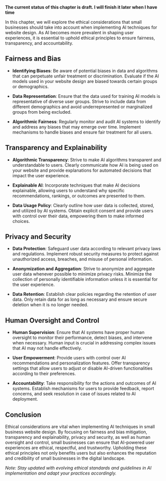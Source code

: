 **The current status of this chapter is draft. I will finish it later when I have time**

In this chapter, we will explore the ethical considerations that small businesses should take into account when implementing AI techniques for website design. As AI becomes more prevalent in shaping user experiences, it is essential to uphold ethical principles to ensure fairness, transparency, and accountability.

**Fairness and Bias**
---------------------

* **Identifying Biases**: Be aware of potential biases in data and algorithms that can perpetuate unfair treatment or discrimination. Evaluate if the AI models used in your website design are biased towards certain groups or demographics.

* **Data Representation**: Ensure that the data used for training AI models is representative of diverse user groups. Strive to include data from different demographics and avoid underrepresented or marginalized groups from being excluded.

* **Algorithmic Fairness**: Regularly monitor and audit AI systems to identify and address any biases that may emerge over time. Implement mechanisms to handle biases and ensure fair treatment for all users.

**Transparency and Explainability**
-----------------------------------

* **Algorithmic Transparency**: Strive to make AI algorithms transparent and understandable to users. Clearly communicate how AI is being used on your website and provide explanations for automated decisions that impact the user experience.

* **Explainable AI**: Incorporate techniques that make AI decisions explainable, allowing users to understand why specific recommendations, rankings, or outcomes are presented to them.

* **Data Usage Policy**: Clearly outline how user data is collected, stored, and utilized by AI systems. Obtain explicit consent and provide users with control over their data, empowering them to make informed choices.

**Privacy and Security**
------------------------

* **Data Protection**: Safeguard user data according to relevant privacy laws and regulations. Implement robust security measures to protect against unauthorized access, breaches, and misuse of personal information.

* **Anonymization and Aggregation**: Strive to anonymize and aggregate user data whenever possible to minimize privacy risks. Minimize the collection of personally identifiable information unless it is essential for the user experience.

* **Data Retention**: Establish clear policies regarding the retention of user data. Only retain data for as long as necessary and ensure secure deletion when it is no longer needed.

**Human Oversight and Control**
-------------------------------

* **Human Supervision**: Ensure that AI systems have proper human oversight to monitor their performance, detect biases, and intervene when necessary. Human input is crucial in addressing complex issues that AI may not handle effectively.

* **User Empowerment**: Provide users with control over AI recommendations and personalization features. Offer transparency settings that allow users to adjust or disable AI-driven functionalities according to their preferences.

* **Accountability**: Take responsibility for the actions and outcomes of AI systems. Establish mechanisms for users to provide feedback, report concerns, and seek resolution in case of issues related to AI deployment.

**Conclusion**
--------------

Ethical considerations are vital when implementing AI techniques in small business website design. By focusing on fairness and bias mitigation, transparency and explainability, privacy and security, as well as human oversight and control, small businesses can ensure that AI-powered user experiences are ethical, respectful, and trustworthy. Upholding these ethical principles not only benefits users but also enhances the reputation and credibility of small businesses in the digital landscape.

*Note: Stay updated with evolving ethical standards and guidelines in AI implementation and adapt your practices accordingly.*
